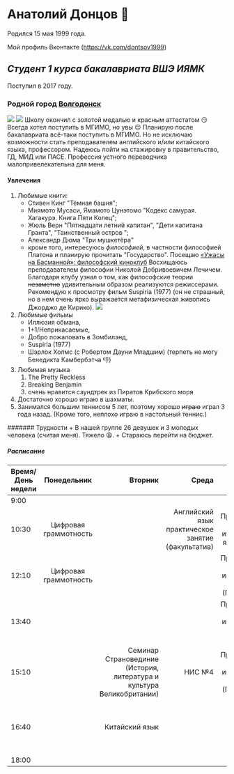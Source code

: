 # **Анатолий Донцов**  :man: 
Родился 15 мая 1999 года.

Мой профиль Вконтакте (<https://vk.com/dontsov1999>)
## *Студент 1 курса бакалавриата ВШЭ ИЯМК* 
Поступил в 2017 году.
### Родной город **[Волгодонск](https://ru.wikipedia.org/wiki/%D0%92%D0%BE%D0%BB%D0%B3%D0%BE%D0%B4%D0%BE%D0%BD%D1%81%D0%BA)**
![](https://upload.wikimedia.org/wikipedia/ru/thumb/2/2f/%D0%9C%D0%B8%D1%80%D0%BD%D1%8B%D0%B9_%D0%B0%D1%82%D0%BE%D0%BC.JPG/1024px-%D0%9C%D0%B8%D1%80%D0%BD%D1%8B%D0%B9_%D0%B0%D1%82%D0%BE%D0%BC.JPG)
![](https://upload.wikimedia.org/wikipedia/commons/4/4b/%D0%97%D0%B4%D0%B0%D0%BD%D0%B8%D0%B5_%D0%B0%D0%B4%D0%BC%D0%B8%D0%BD%D0%B8%D1%81%D1%82%D1%80%D0%B0%D1%86%D0%B8%D0%B8_%D0%92%D0%BE%D0%BB%D0%B3%D0%BE%D0%B4%D0%BE%D0%BD%D1%81%D0%BA%D0%B0_%D0%B8_%D0%B3%D0%BE%D1%80%D0%BE%D0%B4%D1%81%D0%BA%D0%BE%D0%B9_%D0%94%D1%83%D0%BC%D1%8B.JPG)
Школу окончил с золотой медалью и красным аттестатом  :smirk: 
Всегда хотел поступить в МГИМО, но увы  :pensive: Планирую после бакалавриата всё-таки поступить в МГИМО. Но не исключаю возможности стать преподавателем английского и/или китайского языка, профессором. Надеюсь пойти на стажировку в правительство, ГД, МИД или ПАСЕ. Профессия устного переводчика малопривелекательна для меня.
#### Увлечения
1. Любимые книги:
    + Стивен Кинг "Тёмная башня"; 
    + Миямото Мусаси, Ямамото Цунэтомо "Кодекс самурая. Хагакурэ. Книга Пяти Колец"; 
    + Жюль Верн "Пятнадцати летний капитан", "Дети капитана Гранта", "Таинственный остров "; 
    + Александр Дюма "Три мушкетёра"
    + кроме того, интересуюсь *философией*, в частности философией Платона и планирую прочитать "Государство". Посещаю [«Ужасы на Басманной»: философский киноклуб](https://hum.hse.ru/announcements/212710457.html) Восхищаюсь преподавателем философии Николой Добривоевичем Лечичем. Благодаря клубу узнал о том, как философские теории ~~незаметно~~ удивительным образом реализуются режиссерами. Рекомендую к просмотру фильм Suspiria (1977) (он не страшный, но в нем очень ярко выражается метафизическая живопись Джорджо де Кирико). ![](http://www.silver.ru/upload/medialibrary/287/287abfb4133f6c926328dd30a80a400a.jpg)
2. Любимые фильмы
    - Иллюзия обмана, 
    - 1+1/Неприкасаемые, 
    - Добро пожаловать в Зомбилэнд, 
    - Suspiria (1977)
    - Шэрлок Холмс (с Робертом Дауни Младшим) (терпеть не могу Бенедикта Камбербэтча  :-1:)
3. Любимая музыка
    1. The Pretty Reckless
    2. Breaking Benjamin
    3. очень нравится саундтрек из Пиратов Крибского моря
4. Достаточно хорошо играю в шахматы.
5. Занимался большим теннисом 5 лет, поэтому хорошо ~~играю~~ играл 3 года назад. (Кроме того, неплохо играю в настольный теннис.)

####### Трудности
    + В нашей группе 26 девушек и 3 молодых человека (считая меня). Тяжело  :weary:. 
    + Стараюсь перейти на бюджет.
    
##### Расписание

Время/День недели|Понедельник|Вторник|Среда|Четверг|Пятница|Суббота
---|:---:|---:|---:|---:|---:|---:
9:00|||||||
10:30|Цифровая граммотность| | Английский язык практическое занятие (факультатив)| Практический курс 1 иностранного языка (ПУПР)| Практический курс 1 иностранного языка (Пупр) | Китайский язык|-| 
12:10|Цифровая граммотность| | |Практический курс 1 иностранного языка (Грамматика)| Практический курс 1 иностранного языка (Пупр) | Китайский язык|Китайский язык 
13:40|||| Практический курс 1 иностранного языка (Фонетика)||Chinese Help room
15:10||Семинар Страновединие (История, литература и культура Великобритании)|НИС №4| Практический курс 1 иностранного языка (Грамматика)|| Латинский язык
16:40||Китайский язык|||Лекция Страновединие (История, литература и культура Великобритании)|
18:00||||
